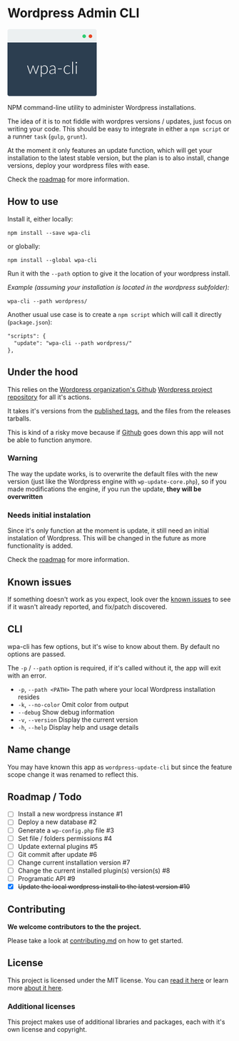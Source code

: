 # Wordpress Admin CLI

![logo](assets/wpa-cli-logo_v1.png)

NPM command-line utility to administer Wordpress installations.

The idea of it is to not fiddle with wordpres versions  / updates, just focus on writing your code. This should be easy to integrate in either a `npm script` or a runner `task` (`gulp`, `grunt`).

At the moment it only features an update function, which will get your installation to the latest stable version, but the plan is to also install, change versions, deploy your wordpress files with ease.

Check the [roadmap](readme.md#roadmap--todo) for more information.

## How to use

Install it, either locally:
```
npm install --save wpa-cli
```
or globally:
```
npm install --global wpa-cli
```
Run it with the `--path` option to give it the location of your wordpress install.

*Example (assuming your installation is located in the wordpress subfolder):*
```
wpa-cli --path wordpress/
```

Another usual use case is to create a `npm script` which will call it directly (`package.json`):
```
"scripts": {
  "update": "wpa-cli --path wordpress/"
},
```

## Under the hood

This relies on the [Wordpress organization's Github](https://github.com/WordPress) [Wordpress project repository](https://github.com/WordPress/WordPress) for all it's actions.

It takes it's versions from the [published tags](https://api.github.com/repos/Wordpress/Wordpress/tags), and the files from the releases tarballs.

This is kind of a risky move because if [Github](https://github.com) goes down this app will not be able to function anymore.

### Warning

The way the update works, is to overwrite the default files with the new version (just like the Wordpress engine with `wp-update-core.php`), so if you made modifications the engine, if you run the update, **they will be overwritten**

### Needs initial instalation

Since it's only function at the moment is update, it still need an initial instalation of Wordpress. This will be changed in the future as more functionality is added.

Check the [roadmap](readme.md#roadmap--todo) for more information.

## Known issues

If something doesn't work as you expect, look over the [known issues](https://github.com/rdig/wpa-cli/issues?q=label%3Aknown-issue) to see if it wasn't already reported, and fix/patch discovered.

## CLI

wpa-cli has few options, but it's wise to know about them. By default no options are passed.

The `-p` / `--path` option is required, if it's called without it, the app will exit with an error.

- `-p`, `--path <PATH>` The path where your local Wordpress installation resides
- `-k`, `--no-color` Omit color from output
- `--debug` Show debug information
- `-v`, `--version` Display the current version
- `-h`, `--help` Display help and usage details

## Name change

You may have known this app as `wordpress-update-cli` but since the feature scope change it was renamed to reflect this.

## Roadmap / Todo

- [ ] Install a new wordpress instance #1
- [ ] Deploy a new database #2
- [ ] Generate a `wp-config.php` file #3
- [ ] Set file / folders permissions #4
- [ ] Update external plugins #5
- [ ] Git commit after update #6
- [ ] Change current installation version #7
- [ ] Change the current installed plugin(s) version(s) #8
- [ ] Programatic API #9
- [x] ~~Update the local wordpress install to the latest version #10~~

## Contributing

**We welcome contributors to the the project.**

Please take a look at [contributing.md](contributing.md) on how to get started.

## License

This project is licensed under the MIT license. You can [read it here](./license.md) or learn more [about it here](http://choosealicense.com/licenses/mit/).

### Additional licenses

This project makes use of additional libraries and packages, each with it's own license and copyright.
